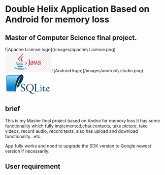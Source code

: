 # Double Helix Application Based on Android for memory loss

## Master of Computer Science final project.

![Apache License logo](/images/apache\ License.png)
![Java logo](/images/java.jpg)
![Android logo](/images/android\ studio.png)
![SQLite logo](/images/SQLite.png)

   ## brief
   This is my Master final project based on Androi for memory loss It has some functionality which fully implemented,chat,contacts, take picture, take videos, record audio, record texts. also has upload and download functionality...etc.

 App fully works and need to upgrade the SDK version to Google newest version if necessarily.
 
 ## User requirement
 
